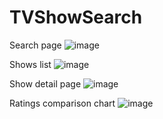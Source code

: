 # TVShowSearch

Search page
![image](https://user-images.githubusercontent.com/69635164/123613350-12745180-d823-11eb-825b-13ae1f71b212.png)

Shows list
![image](https://user-images.githubusercontent.com/69635164/123613488-3041b680-d823-11eb-86c7-496e6d5d0126.png)

Show detail page
![image](https://user-images.githubusercontent.com/69635164/123613529-3a63b500-d823-11eb-902d-472e181cb092.png)

Ratings comparison chart
![image](https://user-images.githubusercontent.com/69635164/123613569-43ed1d00-d823-11eb-841a-5f6d08007bfa.png)
